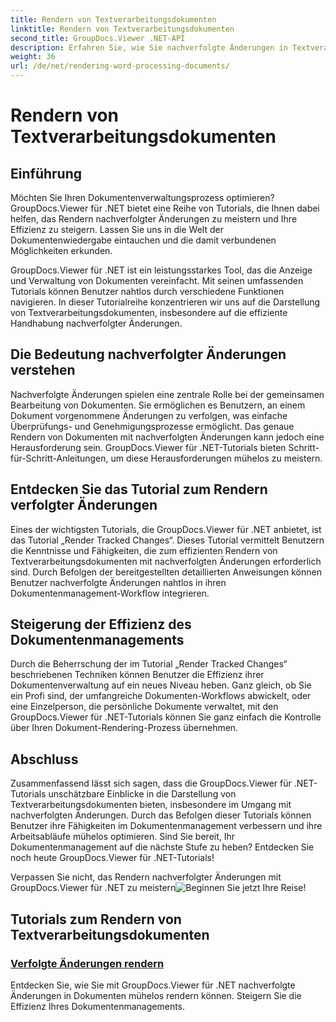 ```yaml
---
title: Rendern von Textverarbeitungsdokumenten
linktitle: Rendern von Textverarbeitungsdokumenten
second_title: GroupDocs.Viewer .NET-API
description: Erfahren Sie, wie Sie nachverfolgte Änderungen in Textverarbeitungsdokumenten mit GroupDocs.Viewer für .NET effizient rendern. Verbessern Sie Ihre Fähigkeiten im Dokumentenmanagement.
weight: 36
url: /de/net/rendering-word-processing-documents/
---
```


# Rendern von Textverarbeitungsdokumenten


## Einführung

Möchten Sie Ihren Dokumentenverwaltungsprozess optimieren? GroupDocs.Viewer für .NET bietet eine Reihe von Tutorials, die Ihnen dabei helfen, das Rendern nachverfolgter Änderungen zu meistern und Ihre Effizienz zu steigern. Lassen Sie uns in die Welt der Dokumentenwiedergabe eintauchen und die damit verbundenen Möglichkeiten erkunden.

GroupDocs.Viewer für .NET ist ein leistungsstarkes Tool, das die Anzeige und Verwaltung von Dokumenten vereinfacht. Mit seinen umfassenden Tutorials können Benutzer nahtlos durch verschiedene Funktionen navigieren. In dieser Tutorialreihe konzentrieren wir uns auf die Darstellung von Textverarbeitungsdokumenten, insbesondere auf die effiziente Handhabung nachverfolgter Änderungen.

## Die Bedeutung nachverfolgter Änderungen verstehen

Nachverfolgte Änderungen spielen eine zentrale Rolle bei der gemeinsamen Bearbeitung von Dokumenten. Sie ermöglichen es Benutzern, an einem Dokument vorgenommene Änderungen zu verfolgen, was einfache Überprüfungs- und Genehmigungsprozesse ermöglicht. Das genaue Rendern von Dokumenten mit nachverfolgten Änderungen kann jedoch eine Herausforderung sein. GroupDocs.Viewer für .NET-Tutorials bieten Schritt-für-Schritt-Anleitungen, um diese Herausforderungen mühelos zu meistern.

## Entdecken Sie das Tutorial zum Rendern verfolgter Änderungen

Eines der wichtigsten Tutorials, die GroupDocs.Viewer für .NET anbietet, ist das Tutorial „Render Tracked Changes“. Dieses Tutorial vermittelt Benutzern die Kenntnisse und Fähigkeiten, die zum effizienten Rendern von Textverarbeitungsdokumenten mit nachverfolgten Änderungen erforderlich sind. Durch Befolgen der bereitgestellten detaillierten Anweisungen können Benutzer nachverfolgte Änderungen nahtlos in ihren Dokumentenmanagement-Workflow integrieren.

## Steigerung der Effizienz des Dokumentenmanagements

Durch die Beherrschung der im Tutorial „Render Tracked Changes“ beschriebenen Techniken können Benutzer die Effizienz ihrer Dokumentenverwaltung auf ein neues Niveau heben. Ganz gleich, ob Sie ein Profi sind, der umfangreiche Dokumenten-Workflows abwickelt, oder eine Einzelperson, die persönliche Dokumente verwaltet, mit den GroupDocs.Viewer für .NET-Tutorials können Sie ganz einfach die Kontrolle über Ihren Dokument-Rendering-Prozess übernehmen.

## Abschluss

Zusammenfassend lässt sich sagen, dass die GroupDocs.Viewer für .NET-Tutorials unschätzbare Einblicke in die Darstellung von Textverarbeitungsdokumenten bieten, insbesondere im Umgang mit nachverfolgten Änderungen. Durch das Befolgen dieser Tutorials können Benutzer ihre Fähigkeiten im Dokumentenmanagement verbessern und ihre Arbeitsabläufe mühelos optimieren. Sind Sie bereit, Ihr Dokumentenmanagement auf die nächste Stufe zu heben? Entdecken Sie noch heute GroupDocs.Viewer für .NET-Tutorials!

 Verpassen Sie nicht, das Rendern nachverfolgter Änderungen mit GroupDocs.Viewer für .NET zu meistern![Beginnen Sie jetzt Ihre Reise!](./render-tracked-changes/)
## Tutorials zum Rendern von Textverarbeitungsdokumenten
### [Verfolgte Änderungen rendern](./render-tracked-changes/)
Entdecken Sie, wie Sie mit GroupDocs.Viewer für .NET nachverfolgte Änderungen in Dokumenten mühelos rendern können. Steigern Sie die Effizienz Ihres Dokumentenmanagements.